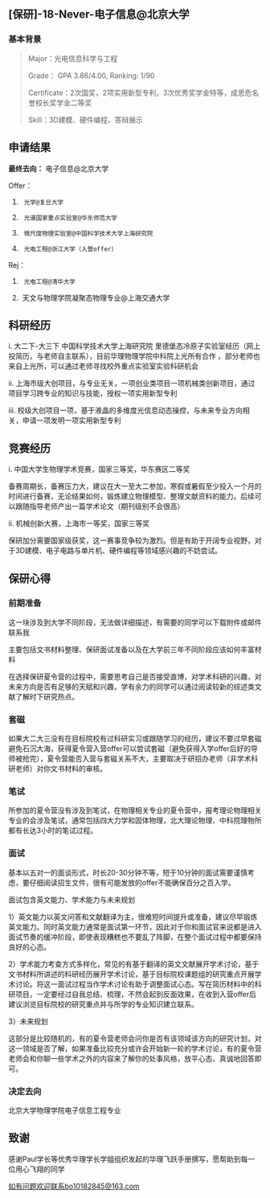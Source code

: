 ## [保研]-18-Never-电子信息@北京大学

### **基本背景**

> Major：光电信息科学与工程
>
> Grade： GPA 3.86/4.00, Ranking: 1/90
>
> Certificate：2次国奖，2项实用新型专利，3次优秀奖学金特等，成思危名誉校长奖学金二等奖
>
> Skill：3D建模、硬件编程、答辩展示

## **申请结果**

**最终去向：** 电子信息@北京大学 

Offer：

1.  	光学@复旦大学
2.  	光谱国家重点实验室@华东师范大学
3.  	微尺度物理实验室@中国科学技术大学上海研究院
4.  	光电工程@浙江大学（入营offer）

Rej：

1.  	光电工程@清华大学
2. ​	 天文与物理学院凝聚态物理专业@上海交通大学

## **科研经历**

i.	大二下-大三下 中国科学技术大学上海研究院 里德堡态冷原子实验室经历（网上投简历，与老师自主联系），目前华理物理学院中科院上光所有合作 ，部分老师也来自上光所，可以通过老师寻找校外重点实验室实验科研机会

ii.	上海市级大创项目，与专业无关，一项创业类项目一项机械类创新项目，通过项目学习跨专业的知识与技能，授权一项实用新型专利

iii.	校级大创项目一项，基于液晶的多维度光信息动态操控，与未来专业方向相关，申请一项发明一项实用新型专利

## **竞赛经历**

i.	中国大学生物理学术竞赛，国家三等奖，华东赛区二等奖

备赛周期长，备赛压力大，建议在大一至大二参加，寒假或暑假至少投入一个月的时间进行备赛，无论结果如何，锻炼建立物理模型、整理文献资料的能力。后续可以跟随指导老师产出一篇学术论文（期刊级别不会很高）

ii. 	机械创新大赛，上海市一等奖，国家三等奖

保研加分需要国家级获奖，这一赛事竞争较为激烈。但是有助于开阔专业视野，对于3D建模、电子电路与单片机、硬件编程等领域感兴趣的不妨尝试。

## **保研心得** 

### **前期准备**

这一块涉及到大学不同阶段，无法做详细描述，有需要的同学可以下载附件或邮件联系我

主要包括文书材料整理、保研面试准备以及在大学前三年不同阶段应该如何丰富材料

在选择保研夏令营的过程中，需要思考自己是否接受直博，对学术科研的兴趣，对未来方向是否有足够的天赋和兴趣，学有余力的同学可以通过阅读较新的综述类文献了解时下研究热点。

### **套磁**

如果大二大三没有在目标院校有过科研实习或跟随学习的经历，建议不要过早套磁避免石沉大海，获得夏令营入营offer可以尝试套磁（避免获得入学offer后好的导师被抢完），夏令营能否入营与套磁关系不大，主要取决于研招办老师（非学术科研老师）对你文书材料的审核。

### **笔试**

所参加的夏令营没有涉及到笔试，在物理相关专业的夏令营中，报考理论物理相关专业的会涉及笔试，通常包括四大力学和固体物理，北大理论物理、中科院理物所都有长达3小时的笔试过程。 

### **面试**

基本以五对一的面谈形式，时长20-30分钟不等，短于10分钟的面试需要谨慎考虑，要仔细阅读招生文件，很有可能发放的offer不能确保百分之百入学。

 面试包含英文能力、学术能力与未来规划

 1）英文能力以英文问答和文献翻译为主，很难短时间提升或准备，建议尽早锻炼英文能力。同时英文能力通常是面试第一环节，因此对于你和面试官来说都是进入面试节奏的缓冲阶段，即使表现糟糕也不要乱了阵脚，在整个面试过程中都要保持良好的心态。

 2）学术能力考查方式多样化，常见的有基于翻译的英文文献展开学术讨论，基于文书材料所讲述的科研经历展开学术讨论，基于目标院校课题组的研究重点开展学术讨论。将这一面试过程当作学术讨论有助于调整面试心态。写在简历材料中的科研项目，一定要经过自我总结、梳理，不然会起到反面效果，在收到入营offer后建议浏览目标院校的研究重点并与所学的专业知识建立联系。

 3）未来规划

这部分是比较随机的，有的夏令营老师会问你是否有该领域该方向的研究计划，对这一领域是否了解，如果准备比较充分或许会开始新一轮的学术讨论，有的夏令营老师会和你聊一些学术之外的内容来了解你的处事风格，放平心态、真诚地回答即可。

###  **决定去向**

北京大学物理学院电子信息工程专业

##  **致谢**

感谢Paul学长等优秀华理学长学姐组织发起的华理飞跃手册撰写，愿帮助到每一位用心飞翔的同学

如有问题欢迎联系bo10182845@163.com